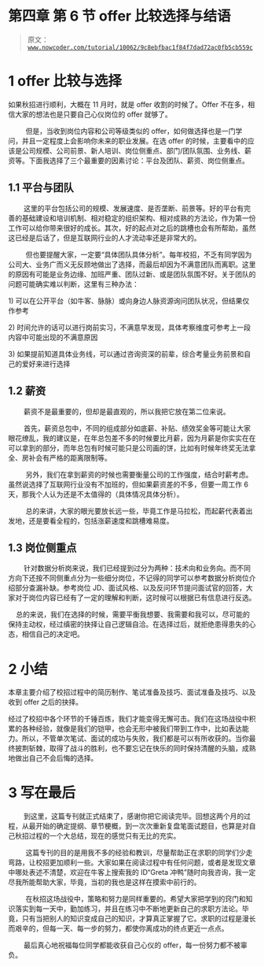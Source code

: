 # 第四章 第 6 节 offer 比较选择与结语

> 原文：[`www.nowcoder.com/tutorial/10062/9c8ebfbac1f84f7dad72ac0fb5cb559c`](https://www.nowcoder.com/tutorial/10062/9c8ebfbac1f84f7dad72ac0fb5cb559c)

 # 1 offer 比较与选择

 如果秋招进行顺利，大概在 11 月时，就是 offer 收割的时候了。Offer 不在多，相信大家的想法也是只要自己心仪岗位的 offer 就够了。

         但是，当收到岗位内容和公司等级类似的 offer，如何做选择也是一门学问，并且一定程度上会影响你未来的职业发展。在选 offer 的时候，主要看中的应该是公司规模、公司前景、新人培训、岗位侧重点、部门/团队氛围、业务线、薪资等。下面我选择了三个最重要的因素讨论：平台及团队、薪资、岗位侧重点。

## 1.1 平台与团队

        这里的平台包括公司的规模、发展速度、是否垄断、前景等。好的平台有完善的基础建设和培训机制、相对稳定的组织架构、相对成熟的方法论，作为第一份工作可以给你带来很好的成长。其次，好的起点对之后的跳槽也会有所帮助，虽然这已经是后话了，但是互联网行业的人才流动率还是非常大的。

         但也要提醒大家，一定要“具体团队具体分析”。每年校招，不乏有同学因为公司大、业务广而义无反顾地做出了选择，而最后却因为不满意团队而离职。这里的原因有可能是业务边缘、加班严重、团队过新、或是团队氛围不好。关于团队的问题可能确实难以判断，这里有三种办法：

1) 可以在公开平台（如牛客、脉脉）或向身边人脉资源询问团队状况，但结果仅作参考

2) 时间允许的话可以进行岗前实习，不满意早发现，具体考察维度可参考上一段内容中可能出现的不满意原因

3) 如果提前知道具体业务线，可以通过咨询资深的前辈，综合考量业务前景和自己的爱好来进行选择

## 1.2 薪资 

        薪资不是最重要的，但却是最直观的，所以我把它放在第二位来说。

        首先，薪资总包中，不同的组成部分如底薪、补贴、绩效奖金等可能让大家眼花缭乱，我的建议是，在年总包差不多的时候要比月薪，因为月薪是你实实在在可以拿到的部分，而年总包有时候可能只是公司画的饼，比如有时候年终奖无法拿全、房补会有严格的距离限制等。

         另外，我们在拿到薪资的时候也需要衡量公司的工作强度，结合时薪考虑。虽然说选择了互联网行业没有不加班的，但如果薪资差的不多，但要一周工作 6 天，那我个人认为还是不太值得的（具体情况具体分析）。

         总的来讲，大家的眼光要放长远一些，毕竟工作是马拉松，而起薪代表着出发地，还是要看全程的，包括涨薪速度和跳槽难易度。

## 1.3 岗位侧重点 

        针对数据分析岗来说，我们已经提到过分为两种：技术向和业务向。而不同方向下还按不同侧重点分为一些细分岗位，不记得的同学可以参考数据分析岗位介绍部分查漏补缺。参考岗位 JD、面试风格、以及反问环节提问面试官的回答，大家对于岗位内容已经有了一定的理解和判断，这时候可以根据已有信息进行反选。

    总的来说，我们在选择的时候，需要平衡我想要、我需要和我可以，尽可能的保持主动权，经过缜密的抉择让自己逻辑自洽。在选择过后，就拒绝患得患失的心态，相信自己的决定吧。

# 2 小结

本章主要介绍了校招过程中的简历制作、笔试准备及技巧、面试准备及技巧、以及收到 offer 之后的抉择。

经过了校招中各个环节的千锤百炼，我们才能变得无懈可击。我们在这场战役中积累的各种经验，就像是我们的铠甲，也会无形中被我们带到工作中，比如表达能力。所以，不管单次笔试、面试的成功与失败，我们都是可以有所收获的。当你最终披荆斩棘，取得了战斗的胜利，也不要忘记在快乐的同时保持清醒的头脑，成熟地做出自己不会后悔的选择。

# **3 写在最后**

        到这里，这篇专刊就正式结束了，感谢你把它阅读完毕。回想这两个月的过程，从最开始的确定提纲、章节梗概，到一次次重新复盘笔面试题目，也算是对自己秋招过程的一个大总结，现在的感觉只有无比的充实。

         这篇专刊的目的是用我不多的经验和教训，尽量帮助正在求职的同学们少走弯路，让校招更加顺利一些。大家如果在阅读过程中有任何问题，或者是发现文章中哪处表述不清楚，欢迎在牛客上搜索我的 ID“Greta 冲鸭”随时向我咨询，我一定尽我所能帮助大家，毕竟，当初的我也是这样在摸索中前行的。

         在秋招这场战役中，策略和努力是同样重要的。希望大家把学到的窍门和知识落实到每一天中，勤加练习，并且在练习中不断地更新自己的求职方法论。毕竟，只有当把别人的知识变成自己的知识，才算真正掌握了它。求职的过程是漫长而艰辛的，但每一天、每一步的努力，都使你离成功的终点更近一点点。

        最后真心地祝福每位同学都能收获自己心仪的 offer，每一份努力都不被辜负。